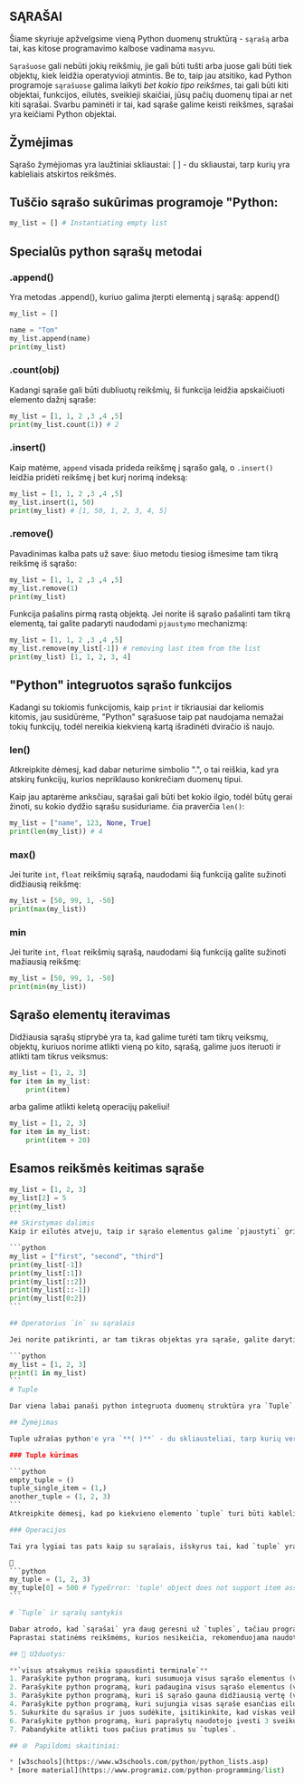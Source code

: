 ## SĄRAŠAI

Šiame skyriuje apžvelgsime vieną Python duomenų struktūrą - `sąrašą` arba tai, kas kitose programavimo kalbose vadinama `masyvu`.

`Sąrašuose` gali nebūti jokių reikšmių, jie gali būti tušti arba juose gali būti tiek objektų, kiek leidžia operatyvioji atmintis. Be to, taip jau atsitiko, kad Python programoje `sąrašuose` galima laikyti _bet kokio tipo reikšmes_, tai gali būti kiti objektai, funkcijos, eilutės, sveikieji skaičiai, jūsų pačių duomenų tipai ar net kiti sąrašai. Svarbu paminėti ir tai, kad sąraše galime keisti reikšmes, sąrašai yra keičiami Python objektai.


## Žymėjimas

Sąrašo žymėjiomas yra laužtiniai skliaustai: [ ] - du skliaustai, tarp kurių yra kableliais atskirtos reikšmės.

## Tuščio sąrašo sukūrimas programoje "Python:

```python
my_list = [] # Instantiating empty list
```
## Specialūs python sąrašų metodai

### .append()
Yra metodas .append(), kuriuo galima įterpti elementą į sąrašą: append(<objektas>)

```python
my_list = []

name = "Tom"
my_list.append(name)
print(my_list)
```

### .count(obj)
Kadangi sąraše gali būti dubliuotų reikšmių, ši funkcija leidžia apskaičiuoti elemento dažnį sąraše:

```python
my_list = [1, 1, 2 ,3 ,4 ,5]
print(my_list.count(1)) # 2
```
### .insert()
Kaip matėme, `append` visada prideda reikšmę į sąrašo galą, o `.insert()` leidžia pridėti reikšmę į bet kurį norimą indeksą:

```python
my_list = [1, 1, 2 ,3 ,4 ,5]
my_list.insert(1, 50)
print(my_list) # [1, 50, 1, 2, 3, 4, 5]
```
### .remove()
Pavadinimas kalba pats už save: šiuo metodu tiesiog išmesime tam tikrą reikšmę iš sąrašo:

```python
my_list = [1, 1, 2 ,3 ,4 ,5]
my_list.remove(1)
print(my_list)
```
Funkcija pašalins pirmą rastą objektą. Jei norite iš sąrašo pašalinti tam tikrą elementą, tai galite padaryti naudodami `pjaustymo` mechanizmą:

```python
my_list = [1, 1, 2 ,3 ,4 ,5]
my_list.remove(my_list[-1]) # removing last item from the list
print(my_list) [1, 1, 2, 3, 4]
```
## "Python" integruotos sąrašo funkcijos

Kadangi su tokiomis funkcijomis, kaip `print` ir tikriausiai dar keliomis kitomis, jau susidūrėme, "Python" sąrašuose taip pat naudojama nemažai tokių funkcijų, todėl nereikia kiekvieną kartą išradinėti dviračio iš naujo.

### len()
Atkreipkite dėmesį, kad dabar neturime simbolio ".", o tai reiškia, kad yra atskirų funkcijų, kurios nepriklauso konkrečiam duomenų tipui.

Kaip jau aptarėme anksčiau, sąrašai gali būti bet kokio ilgio, todėl būtų gerai žinoti, su kokio dydžio sąrašu susiduriame. čia praverčia `len()`:

```python
my_list = ["name", 123, None, True]
print(len(my_list)) # 4
```

### max()
Jei turite `int`, `float` reikšmių sąrašą, naudodami šią funkciją galite sužinoti didžiausią reikšmę:

```python
my_list = [50, 99, 1, -50]
print(max(my_list))
```

### min
Jei turite `int`, `float` reikšmių sąrašą, naudodami šią funkciją galite sužinoti mažiausią reikšmę:

```python
my_list = [50, 99, 1, -50]
print(min(my_list))
```

## Sąrašo elementų iteravimas

Didžiausia sąrašų stiprybė yra ta, kad galime turėti tam tikrų veiksmų, objektų, kuriuos norime atlikti vieną po kito, sąrašą, galime juos iteruoti ir atlikti tam tikrus veiksmus:

```python
my_list = [1, 2, 3]
for item in my_list:
    print(item)
```
arba galime atlikti keletą operacijų pakeliui!

```python
my_list = [1, 2, 3]
for item in my_list:
    print(item + 20)
```

## Esamos reikšmės keitimas sąraše

````python
my_list = [1, 2, 3]
my_list[2] = 5
print(my_list)
```
## Skirstymas dalimis
Kaip ir eilutės atveju, taip ir sąrašo elementus galime `pjaustyti` griežinėliais. kiekvienas sąrašo elementas turi indeksą, prasidedantį nuo 0. Taigi galime atlikti tokio paties tipo pjaustymą:

```python
my_list = ["first", "second", "third"]
print(my_list[-1])
print(my_list[:1])
print(my_list[::2])
print(my_list[::-1])
print(my_list[0:2])
```

## Operatorius `in` su sąrašais

Jei norite patikrinti, ar tam tikras objektas yra sąraše, galite daryti taip:

```python
my_list = [1, 2, 3]
print(1 in my_list)
```
# Tuple

Dar viena labai panaši python integruota duomenų struktūra yra `Tuple`. Pagrindinis skirtumas yra tas, kad `Tuple` yra nekeičiama. Tai reiškia, kad turime objektą, kuriame yra kelios reikšmės, jos gali būti dubliuojamos, beveik visos savybės yra panašios, išskyrus tai, kad `Tuple` elementų pagal konstrukciją negalima keisti.

## Žymėjimas

Tuple užrašas python'e yra `**( )**` - du skliausteliai, tarp kurių vertės atskiriamos kableliais.

### Tuple kūrimas

```python
empty_tuple = ()
tuple_single_item = (1,)
another_tuple = (1, 2, 3)
```
Atkreipkite dėmesį, kad po kiekvieno elemento `tuple` turi būti kablelis, nors gali būti tik vienas elementas. Visa kita yra tas pats, kaip ir sąraše.

### Operacijos 

Tai yra lygiai tas pats kaip su sąrašais, išskyrus tai, kad `tuple` yra nekintantis. Jei bandysite priskirti naują reikšmę, gausite klaidą:

🛑 
```python
my_tuple = (1, 2, 3)
my_tuple[0] = 500 # TypeError: 'tuple' object does not support item assignment
```

# `Tuple` ir sąrašų santykis

Dabar atrodo, kad `sąrašai` yra daug geresni už `tuples`, tačiau programavime ne visada viskas yra vienpusiška, tai priklauso nuo tam tikrų situacijų.
Paprastai statinėms reikšmėms, kurios nesikeičia, rekomenduojama naudoti `Tuple`, nes pythone jis yra šiek tiek greitesnis nei `sąrašai`. O `sąrašus` turėtume naudoti visada, kai turime reikšmių, kurios keisis, arba kai pats sąrašas didės arba mažės.

## 🧠 Užduotys:

**`visus atsakymus reikia spausdinti terminale`**
1. Parašykite python programą, kuri susumuoja visus sąrašo elementus (visi sąrašo elementai yra sveikieji arba kintamieji skaičiai, sąrašą sukurkite patys).
2. Parašykite python programą, kuri padaugina visus sąrašo elementus (visi sąrašo elementai yra sveikieji skaičiai arba slankiosios vertės, sąrašą sukurkite patys)
3. Parašykite python programą, kuri iš sąrašo gauna didžiausią vertę (visi sąrašo elementai yra sveikieji skaičiai arba plaukiojantieji dydžiai, patys sukurkite sąrašą)
4. Parašykite python programą, kuri sujungia visas sąraše esančias eilutes (visi elementai yra eilutės, sąrašą sukurkite patys)
5. Sukurkite du sąrašus ir juos sudėkite, įsitikinkite, kad viskas veikia taip, kaip norite.
6. Parašykite python programą, kuri paprašytų naudotojo įvesti 3 sveikuosius skaičius ir rastų didžiausią įvestą reikšmę.
7. Pabandykite atlikti tuos pačius pratimus su `tuples`.

## 🌐  Papildomi skaitiniai:

* [w3schools](https://www.w3schools.com/python/python_lists.asp)
* [more material](https://www.programiz.com/python-programming/list)